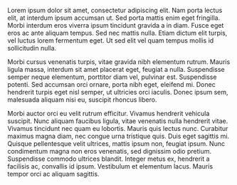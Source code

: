 Lorem ipsum dolor sit amet, consectetur adipiscing elit. Nam porta lectus elit, at interdum ipsum accumsan ut. Sed porta mattis enim eget fringilla. Morbi interdum eros viverra ipsum tincidunt gravida a in diam. Fusce eget eros ac ante aliquam tempus. Sed nec mattis nulla. Etiam dictum elit turpis, vel luctus lorem fermentum eget. Ut sed elit vel quam tempus mollis id sollicitudin nulla.

Morbi cursus venenatis turpis, vitae gravida nibh elementum rutrum. Mauris ligula massa, interdum sit amet placerat eget, feugiat a nulla. Suspendisse semper neque elementum, porttitor diam vel, pulvinar est. Suspendisse potenti. Sed accumsan orci ornare, porta nibh eget, eleifend mi. Donec hendrerit turpis eget nisl semper, ut ultricies orci iaculis. Donec ipsum sem, malesuada aliquam nisi eu, suscipit rhoncus libero.

Morbi auctor orci eu velit rutrum efficitur. Vivamus hendrerit vehicula suscipit. Nunc aliquam faucibus ligula, vitae venenatis nulla hendrerit vitae. Vivamus tincidunt nec quam eu lobortis. Mauris quis lectus nunc. Curabitur maximus magna diam, nec congue urna tristique quis. Duis eget sagittis mi. Quisque pellentesque velit ultrices, mattis ipsum non, feugiat ipsum. Nunc condimentum magna non eros venenatis, sed dignissim odio pretium. Suspendisse commodo ultrices blandit. Integer metus ex, hendrerit a facilisis ac, convallis id ipsum. Vestibulum et elementum lacus. Mauris tempor orci ac aliquam sagittis. 
